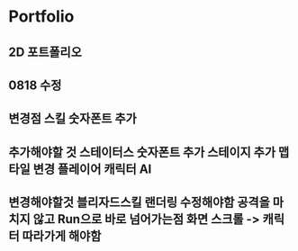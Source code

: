 # Portfolio
2D 포트폴리오
----------------------------------------------------
0818 수정
----------------------------------------------------
변경점
스킬 숫자폰트 추가
----------------------------------------------------
추가해야할 것
스테이터스 숫자폰트 추가
스테이지 추가
맵타일 변경
플레이어 캐릭터 AI
----------------------------------------------------
변경해야할것
블리자드스킬 랜더링 수정해야함
공격을 마치지 않고 Run으로 바로 넘어가는점
화면 스크롤 -> 캐릭터 따라가게 해야함
----------------------------------------------------
